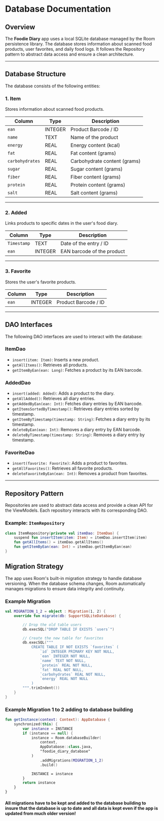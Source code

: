 # Database Documentation

## Overview
The **Foodie Diary** app uses a local SQLite database managed by the Room persistence library. The database stores information about scanned food products, user favorites, and daily food logs. It follows the Repository pattern to abstract data access and ensure a clean architecture.

---

## Database Structure
The database consists of the following entities:

### 1. **Item**
Stores information about scanned food products.

| Column          | Type    | Description                  |
|-----------------|---------|------------------------------|
| `ean`           | INTEGER | Product Barcode / ID         |
| `name`          | TEXT    | Name of the product          |
| `energy`        | REAL    | Energy content (kcal)        |
| `fat`           | REAL    | Fat content (grams)          |
| `carbohydrates` | REAL    | Carbohydrate content (grams) |
| `sugar`         | REAL    | Sugar content (grams)        |
| `fiber`         | REAL    | Fiber content (grams)        |
| `protein`       | REAL    | Protein content (grams)      |
| `salt`          | REAL    | Salt content (grams)         |

---

### 2. **Added**
Links products to specific dates in the user's food diary.

| Column      | Type    | Description                |
|-------------|---------|----------------------------|
| `Timestamp` | TEXT    | Date of the entry / ID     |
| `ean`       | INTEGER | EAN barcode of the product |

---

### 3. **Favorite**
Stores the user's favorite products.

| Column      | Type    | Description              |
|-------------|---------|--------------------------|
| `ean`       | INTEGER | Product Barcode / ID     |

---

## DAO Interfaces
The following DAO interfaces are used to interact with the database:

### **ItemDao**
- `insert(item: Item)`: Inserts a new product.
- `getAllItems()`: Retrieves all products.
- `getItemByEan(ean: Long)`: Fetches a product by its EAN barcode.

### **AddedDao**
- `insert(added: Added)`: Adds a product to the diary.
- `getAllAdded()`: Retrieves all diary entries.
- `getAddedByEan(ean: Int)`: Fetches diary entries by EAN barcode.
- `getItemsSortedByTimestamp()`: Retrieves diary entries sorted by timestamp.
- `getItemByTimestamp(timestamp: String)`: Fetches a diary entry by its timestamp.
- `deleteByEan(ean: Int)`: Removes a diary entry by EAN barcode.
- `deleteByTimestamp(timestamp: String)`: Removes a diary entry by timestamp.

### **FavoriteDao**
- `insert(favorite: Favorite)`: Adds a product to favorites.
- `getAllFavorites()`: Retrieves all favorite products.
- `deleteFavoriteByEan(ean: Int)`: Removes a product from favorites.

---

## Repository Pattern
Repositories are used to abstract data access and provide a clean API for the ViewModels. Each repository interacts with its corresponding DAO.

### Example: `ItemRepository`
```kotlin
class ItemRepository(private val itemDao: ItemDao) {
    suspend fun insertItem(item: Item) = itemDao.insertItem(item)
    fun getAllItems() = itemDao.getAllItems()
    fun getItemByEan(ean: Int) = itemDao.getItemByEan(ean)
}
```

## Migration Strategy

The app uses Room's built-in migration strategy to handle database versioning. When the database schema changes, Room automatically manages migrations to ensure data integrity and continuity.

### Example Migration
```kotlin
val MIGRATION_1_2 = object : Migration(1, 2) {
    override fun migrate(db: SupportSQLiteDatabase) {

        // Drop the old table users
        db.execSQL("DROP TABLE IF EXISTS `users`")

        // Create the new table for favorites
        db.execSQL("""
            CREATE TABLE IF NOT EXISTS `favorites` (
                `id` INTEGER PRIMARY KEY NOT NULL, 
                `ean` INTEGER NOT NULL, 
                `name` TEXT NOT NULL, 
                `protein` REAL NOT NULL, 
                `fat` REAL NOT NULL, 
                `carbohydrates` REAL NOT NULL, 
                `energy` REAL NOT NULL
            )
        """.trimIndent())
    }
}
```

### Example Migration 1 to 2 adding to database building

```kotlin
fun getInstance(context: Context): AppDatabase {
    synchronized(this) {
        var instance = INSTANCE
        if (instance == null) {
            instance = Room.databaseBuilder(
                context,
                AppDatabase::class.java,
                "foodie_diary_database"
            )
                .addMigrations(MIGRATION_1_2)
                .build()

            INSTANCE = instance
        }
        return instance
    }
}
```

#### All migrations have to be kept and added to the database building to insure that the database is up to date and all data is kept even if the app is updated from much older version!

